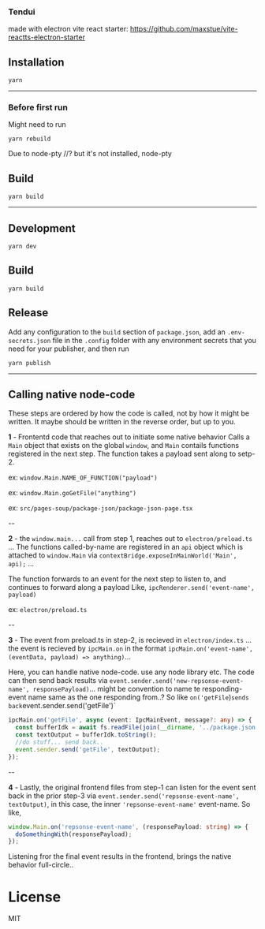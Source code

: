 ### Tendui

made with electron vite react starter: https://github.com/maxstue/vite-reactts-electron-starter

## Installation

`yarn`

---

### Before first run

Might need to run

`yarn rebuild`

Due to node-pty //? but it's not installed, node-pty

## Build

`yarn build`

---

## Development

`yarn dev`

## Build

`yarn build`

## Release

Add any configuration to the `build` section of `package.json`, add an `.env-secrets.json` file in the `.config` folder with any environment secrets that you need for your publisher, and then run

`yarn publish`

---

## Calling native node-code

These steps are ordered by how the code is called, not by how it might be written. It maybe should be written in the reverse order, but up to you.

**1** - Frontentd code that reaches out to initiate some native behavior
Calls a `Main` object that exists on the global `window`, and `Main` contails functions registered in the next step. The function takes a payload sent along to setp-2.

ex: `window.Main.NAME_OF_FUNCTION("payload")`

ex: `window.Main.goGetFile("anything")`

ex: `src/pages-soup/package-json/package-json-page.tsx`

--

**2** - the `window.main...` call from step 1, reaches out to `electron/preload.ts` ... The functions called-by-name are registered in an `api` object which is attached to `window.Main` via `contextBridge.exposeInMainWorld('Main', api);` ...

The function forwards to an event for the next step to listen to, and continues to forward along a payload Like, `ipcRenderer.send('event-name', payload)`

ex: `electron/preload.ts`

--

**3** - The event from preload.ts in step-2, is recieved in `electron/index.ts` ... the event is recieved by `ipcMain.on` in the format `ipcMain.on('event-name', (eventData, payload) => anything)`...

Here, you can handle native node-code. use any node library etc. The code can then send back results via `event.sender.send('new-repsonse-event-name', responsePayload)`...
might be convention to name te responding-event name same as the one responding from..? So like `on('getFile`)`sends back`event.sender.send('getFile')`

```typescript
ipcMain.on('getFile', async (event: IpcMainEvent, message?: any) => {
  const bufferIdk = await fs.readFile(join(__dirname, '../package.json'));
  const textOutput = bufferIdk.toString();
  //do stuff... send back..
  event.sender.send('getFile', textOutput);
});
```

--

**4** - Lastly, the original frontend files from step-1 can listen for the event sent back in the prior step-3 via `event.sender.send('repsonse-event-name', textOutput)`, in this case, the inner `'repsonse-event-name'` event-name. So like,

```typescript
window.Main.on('repsonse-event-name', (responsePayload: string) => {
  doSomethingWith(responsePayload);
});
```

Listening fror the final event results in the frontend, brings the native behavior full-circle..

# License

MIT
